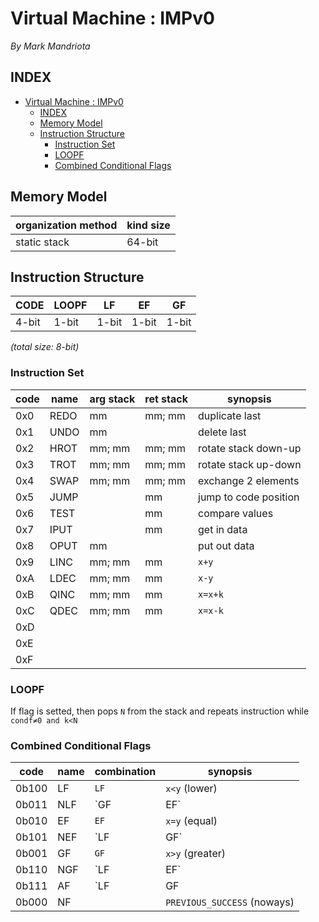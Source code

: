 Virtual Machine : IMPv0
=======================
*By Mark Mandriota*

INDEX
-----
- [Virtual Machine : IMPv0](#virtual-machine--impv0)
  - [INDEX](#index)
  - [Memory Model](#memory-model)
  - [Instruction Structure](#instruction-structure)
    - [Instruction Set](#instruction-set)
    - [LOOPF](#loopf)
    - [Combined Conditional Flags](#combined-conditional-flags)

<div class="page"/>

## Memory Model
| organization method | kind size |
| ------------------- | --------- |
| static stack        | 64-bit    |


## Instruction Structure
| CODE  | LOOPF | LF    | EF    | GF    |
| ----- | ----- | ----- | ----- | ----- |
| 4-bit | 1-bit | 1-bit | 1-bit | 1-bit |
*(total size: 8-bit)*

### Instruction Set
| code | name  | arg stack | ret stack | synopsis                    |
| ---- | ----- | --------- | --------- | --------------------------- |
| 0x0  | REDO  | mm        | mm; mm    | duplicate last              |
| 0x1  | UNDO  | mm        |           | delete last                 |
| 0x2  | HROT  | mm; mm    | mm; mm    | rotate stack down-up        |
| 0x3  | TROT  | mm; mm    | mm; mm    | rotate stack up-down        |
| 0x4  | SWAP  | mm; mm    | mm; mm    | exchange 2 elements         |
| 0x5  | JUMP  |           | mm        | jump to code position       |
| 0x6  | TEST  |           | mm        | compare values              |
| 0x7  | IPUT  |           | mm        | get in data                 |
| 0x8  | OPUT  | mm        |           | put out data                |
| 0x9  | LINC  | mm; mm    | mm        | `x+y`                       |
| 0xA  | LDEC  | mm; mm    | mm        | `x-y`                       |
| 0xB  | QINC  | mm; mm    | mm        | `x=x+k`                     |
| 0xC  | QDEC  | mm; mm    | mm        | `x=x-k`                     |
| 0xD  |       |           |           |                             |
| 0xE  |       |           |           |                             |
| 0xF  |       |           |           |                             |

### LOOPF
If flag is setted, then pops `N` from the stack and
  repeats instruction while `condf≠0 and k<N`

### Combined Conditional Flags
| code   | name | combination      | synopsis                    |
| ------ | ---- | ---------------- | --------------------------- |
| 0b100  | LF   | `LF`             | `x<y` (lower)               |
| 0b011  | NLF  | `GF | EF`        | `x≥y` (not lower)           |               
| 0b010  | EF   | `EF`             | `x=y` (equal)               |
| 0b101  | NEF  | `LF | GF`        | `x≠y` (not equal)           |
| 0b001  | GF   | `GF`             | `x>y` (greater)             |
| 0b110  | NGF  | `LF | EF`        | `x≤y` (not greater)         |
| 0b111  | AF   | `LF | GF | EF`   | `1` (always)                |
| 0b000  | NF   |                  | `PREVIOUS_SUCCESS` (noways) |